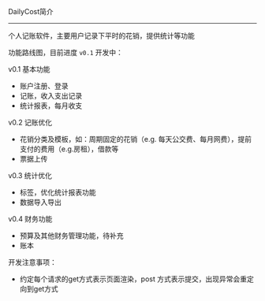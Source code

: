 DailyCost简介

---

个人记账软件，主要用户记录下平时的花销，提供统计等功能

功能路线图，目前进度 `v0.1` 开发中：

v0.1 基本功能

- 账户注册、登录
- 记账，收入支出记录
- 统计报表，每月收支

v0.2 记账优化

- 花销分类及模板，如：周期固定的花销（e.g. 每天公交费、每月网费），提前支付的费用（e.g.房租），借款等
- 票据上传

v0.3 统计优化

- 标签，优化统计报表功能
- 数据导入导出

v0.4 财务功能

- 预算及其他财务管理功能，待补充
- 账本



开发注意事项：

- 约定每个请求的get方式表示页面渲染，post 方式表示提交，出现异常会重定向到get方式